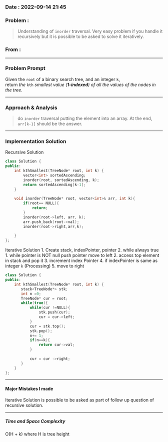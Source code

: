 ### Date :  2022-09-14 21:45

### Problem : 
> Understanding of `inorder` traversal.
Very easy problem if you handle it recursively but it is possible to be asked to solve it iteratively.

### From :

---
### Problem Prompt
Given the `root` of a binary search tree, and an integer `k`, return _the_ `kth` _smallest value (**1-indexed**) of all the values of the nodes in the tree_.


---
### Approach & Analysis
>do `inorder` traversal putting the element into an array. At the end, `arr[k-1]` should be the answer.
---
### Implementation Solution
Recursive Solution
```cpp
class Solution {
public:
    int kthSmallest(TreeNode* root, int k) {
        vector<int> sortedAscending;
        inorder(root, sortedAscending, k);
        return sortedAscending[k-1];
    }
    
    void inorder(TreeNode* root, vector<int>& arr, int k){
        if(root== NULL){
            return;
        }
        inorder(root->left, arr, k);
        arr.push_back(root->val);
        inorder(root->right,arr,k);
        
    }
};

```

Iterative Solution
	1. Create stack,  indexPointer,  pointer
	2. while always true
		1.  while pointer is NOT null
				push pointer
				move to left
		2. access top element in stack and pop it
		3.  increment index Pointer
		4. if indexPointer is same as integer `k`  (Processing)
		5. move to right

```cpp
class Solution {
public:
    int kthSmallest(TreeNode* root, int k) {
       stack<TreeNode*> stk;
       int n =0;
       TreeNode* cur = root;
       while(true){
           while(cur !=NULL){
               stk.push(cur);
               cur = cur->left;
           }
           cur = stk.top();
           stk.pop();
           n+= 1;
           if(n==k){
               return cur->val;
           }
           
           cur = cur ->right;
       } 
    }
};

```

---
#### Major Mistakes I made
Iterative Solution is possible to be asked as part of follow up question of recursive solution. 


---
##### Time and Space Complexity

O(H + k) where H is tree height
